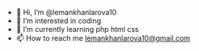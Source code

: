 - 👋 Hi, I’m @lemankhanlarova10
- 👀 I’m interested in coding
- 🌱 I’m currently learning php html css
- 📫 How to reach me lemankhanlarova10@gmail.com


